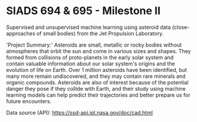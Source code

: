 # SIADS 694 & 695 - Milestone II

Supervised and unsupervised machine learning using asteroid data (close-approaches of small bodies) from the Jet Propulsion Laboratory.

'Project Summary:'
Asteroids are small, metallic or rocky bodies without atmospheres that orbit the sun and come in various sizes and shapes. They formed from collisions of proto-planets in the early solar system and contain valuable information about our solar system's origins and the evolution of life on Earth. Over 1 million asteroids have been identified, but many more remain undiscovered, and they may contain rare minerals and organic compounds. Asteroids are also of interest because of the potential danger they pose if they collide with Earth, and their study using machine learning models can help predict their trajectories and better prepare us for future encounters.

Data source (API): https://ssd-api.jpl.nasa.gov/doc/cad.html
